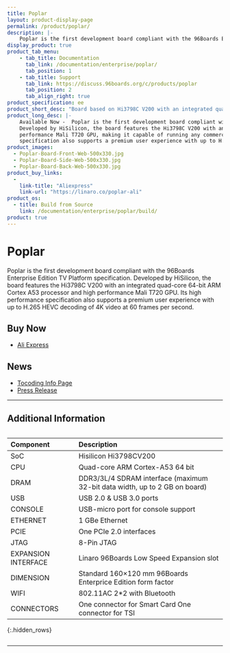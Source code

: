 ```yaml
---
title: Poplar
layout: product-display-page
permalink: /product/poplar/
description: |-
    Poplar is the first development board compliant with the 96Boards Enterprise Edition TV Platform specification.
display_product: true
product_tab_menu:
    - tab_title: Documentation
      tab_link: /documentation/enterprise/poplar/
      tab_position: 1
    - tab_title: Support
      tab_link: https://discuss.96boards.org/c/products/poplar
      tab_position: 2
      tab_align_right: true
product_specification: ee
product_short_desc: "Board based on Hi3798C V200 with an integrated quad-core 64-bit ARM Cortex A53"
product_long_desc: |-
    Available Now -  Poplar is the first development board compliant with the 96Boards Enterprise Edition TV Platform specification.
    Developed by HiSilicon, the board features the Hi3798C V200 with an integrated quad-core 64-bit ARM Cortex A53 processor and high
    performance Mali T720 GPU, making it capable of running any commercial set-top solution based on Linux or Android. Its high performance
    specification also supports a premium user experience with up to H.265 HEVC decoding of 4K video at 60 frames per second.
product_images:
  - Poplar-Board-Front-Web-500x330.jpg
  - Poplar-Board-Side-Web-500x330.jpg
  - Poplar-Board-Back-Web-500x330.jpg
product_buy_links:
  -
    link-title: "Aliexpress"
    link-url: "https://linaro.co/poplar-ali"
product_os:
  - title: Build from Source
    link: /documentation/enterprise/poplar/build/
product: true
---
```

# Poplar

Poplar is the first development board compliant with the 96Boards Enterprise Edition TV Platform specification. Developed by HiSilicon, the board features the Hi3798C V200 with an integrated quad-core 64-bit ARM Cortex A53 processor and high performance Mali T720 GPU. Its high performance specification also supports a premium user experience with up to H.265 HEVC decoding of 4K video at 60 frames per second.

## Buy Now

- [Ali Express](http://linaro.co/poplar-ali)

## News

- [Tocoding Info Page](http://link.linaro.org/poplar-tocoding)
- [Press Release](http://www.linaro.org/news/linaro-announces-first-development-board-compliant-96boards-tv-platform-specification/)

***

## Additional Information
<div style="overflow-x:scroll;" markdown="1">


|   Component          |   Description                                                                                    |
|:---------------------|:-------------------------------------------------------------------------------------------------|
|  SoC                 | Hisilicon Hi3798CV200                                                                            |
|  CPU                 | Quad-core ARM Cortex-A53 64 bit                                                                  |
|  DRAM                | DDR3/3L/4 SDRAM interface (maximum 32-bit data width, up to 2 GB on board)                       |
|  USB                 | USB 2.0 & USB 3.0 ports                                                                          |
|  CONSOLE             | USB-micro port for console support                                                               |
|  ETHERNET            | 1 GBe Ethernet                                                                                   |
|  PCIE                | One PCIe 2.0 interfaces                                                                          |
|  JTAG                | 8-Pin JTAG                                                                                       |
|  EXPANSION INTERFACE | Linaro 96Boards Low Speed Expansion slot                                                         |
|  DIMENSION           | Standard 160×120 mm 96Boards Enterprice Edition form factor                                      |
|  WIFI                | 802.11AC 2*2 with Bluetooth                                                                      |
|  CONNECTORS          | One connector for Smart Card One connector for TSI                                               |
{:.hidden_rows}

</div>

***
